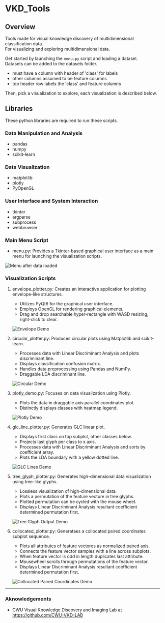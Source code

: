 # VKD_Tools

## Overview

Tools made for visual knowledge discovery of multidimensional classification data.  
For visualizing and exploring multidimensional data.  

Get started by launching the `menu.py` script and loading a dataset.  
Datasets can be added to the datasets folder.  

- must have a column with header of 'class' for labels
- other columns assumed to be feature columns  
- top header row labels the 'class' and feature columns

Then, pick a visualization to explore, each visualization is described below.

## Libraries

These python libraries are required to run these scripts.

### Data Manipulation and Analysis

- pandas
- numpy
- scikit-learn

### Data Visualization

- matplotlib
- plotly
- PyOpenGL

### User Interface and System Interaction

- tkinter
- argparse
- subprocess
- webbrowser

### Main Menu Script

- menu.py: Provides a Tkinter-based graphical user interface as a main menu for launching the visualization scripts.

![Menu after data loaded](screenshots/menu.png)

### Visualization Scripts

1. envelope_plotter.py: Creates an interactive application for plotting envelope-like structures.
    - Utilizes PyQt6 for the graphical user interface.
    - Employs OpenGL for rendering graphical elements.
    - Drag and drop searchable hyper-rectangle with WASD resizing, right-click to clear.

    ![Envelope Demo](screenshots/envelope1.png)

2. circular_plotter.py: Produces circular plots using Matplotlib and scikit-learn.
    - Processes data with Linear Discriminant Analysis and plots discriminant line.
    - Displays classification confusion matrix.
    - Handles data preprocessing using Pandas and NumPy.
    - Draggable LDA discriminant line.

    ![Circular Demo](screenshots/circular1.png)

3. plotly_demo.py: Focuses on data visualization using Plotly.
    - Plots the data in draggable axis parallel coordinates plot.
    - Distinctly displays classes with heatmap legend.

    ![Plotly Demo](screenshots/plotly1.png)

4. glc_line_plotter.py: Generates GLC linear plot.
    - Displays first class on top subplot, other classes below.
    - Projects last glyph per class to x axis.
    - Processes data with Linear Discriminant Analysis and sorts by coefficient array.
    - Plots the LDA boundary with a yellow dotted line.

    ![GLC Lines Demo](screenshots/glc_lines.png)

5. tree_glyph_plotter.py: Generates high-dimensional data visualization using tree-like glyphs.
    - Lossless visualization of high-dimensional data.
    - Plots a permutation of the feature vecture in tree glyphs.
    - Plotted permutation can be cycled with the mouse wheel.
    - Displays Linear Discriminant Analysis resultant coefficient determined permutation first.

    ![Tree Glyph Output Demo](screenshots/wheat_seeds_tree_glyphs.png)

6. collocated_plotter.py: Generataes a collocated paired coordinates subplot sequence.
    - Plots all attributes of feature vectores as normalized paired axis.
    - Connects the feature vector samples with a line across subplots.
    - When feature vector is odd in length duplicates last attribute.
    - Mousewheel scrolls through permutations of the feature vector.
    - Displays Linear Discriminant Analysis resultant coefficient determined permutation first.

    ![Collocated Paired Coordinates Demo](screenshots/collocated.png)

---

### Aknowledgements

- CWU Visual Knowledge Discovery and Imaging Lab at <https://github.com/CWU-VKD-LAB>

